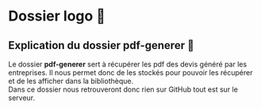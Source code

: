 # Dossier logo 📂

## Explication du dossier **pdf-generer** 📂

Le dossier **pdf-generer** sert à récupérer les pdf des devis généré par les entreprises. 
Il nous permet donc de les stockés pour pouvoir les récupérer et de les afficher dans la bibliothèque.  
Dans ce dossier nous retrouveront donc rien sur GitHub tout est sur le serveur.